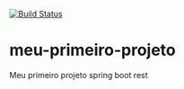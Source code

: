 [![Build Status](https://travis-ci.org/marceloamora/meu-primeiro-projeto.svg?branch=master)](https://travis-ci.org/marceloamora/meu-primeiro-projeto)
# meu-primeiro-projeto
Meu primeiro projeto spring boot rest
